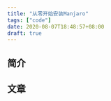 ```yaml
---
title: "从零开始安装Manjaro"
tags: ["code"]
date: 2020-08-07T18:48:57+08:00
draft: true
---
```


## 简介

## 文章

